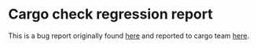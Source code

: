 # Cargo check regression report

This is a bug report originally found [here](https://github.com/rust-analyzer/rust-analyzer/issues/2973) and reported to cargo team [here](https://github.com/rust-lang/cargo/issues/7861).
